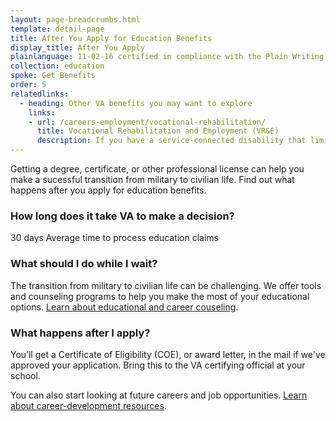 ```yaml
---
layout: page-breadcrumbs.html
template: detail-page
title: After You Apply for Education Benefits
display_title: After You Apply
plainlanguage: 11-02-16 certified in compliance with the Plain Writing Act
collection: education
spoke: Get Benefits
order: 5
relatedlinks:
  - heading: Other VA benefits you may want to explore
    links:
    - url: /careers-employment/vocational-rehabilitation/
      title: Vocational Rehabilitation and Employment (VR&E)
      description: If you have a service-connected disability that limits your ability to work or prevents you from working, find out if you can get VR&E benefits and services—like help exploring employment options and getting more training if required.
---
```


<div class="va-introtext">

Getting a degree, certificate, or other professional license can help you make a sucessful transition from military to civilian life. Find out what happens after you apply for education benefits.

</div>

### How long does it take VA to make a decision?

<div class="card information" markdown="0">
<span class="number">30 days</span>
<span class="description">Average time to process education claims</span>
</div>

### What should I do while I wait?

The transition from military to civilian life can be challenging. We offer tools and counseling programs to help you make the most of your educational options. [Learn about educational and career couseling](/careers-employment/education-and-career-counseling/).

### What happens after I apply?

You’ll get a Certificate of Eligibility (COE), or award letter, in the mail if we've approved your application. Bring this to the VA certifying official at your school.

You can also start looking at future careers and job opportunities. [Learn about career-development resources](/careers-employment/).

<div markdown="0"><br></div>
